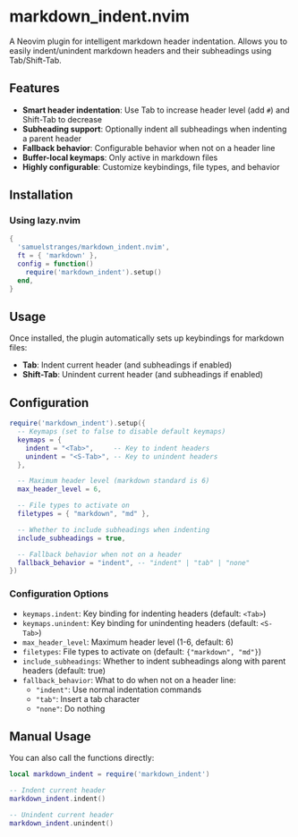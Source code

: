 # markdown_indent.nvim

A Neovim plugin for intelligent markdown header indentation. Allows you to
easily indent/unindent markdown headers and their subheadings using
Tab/Shift-Tab.

## Features

- **Smart header indentation**: Use Tab to increase header level (add `#`) and
  Shift-Tab to decrease
- **Subheading support**: Optionally indent all subheadings when indenting a
  parent header
- **Fallback behavior**: Configurable behavior when not on a header line
- **Buffer-local keymaps**: Only active in markdown files
- **Highly configurable**: Customize keybindings, file types, and behavior

## Installation

### Using lazy.nvim

```lua
{
  'samuelstranges/markdown_indent.nvim',
  ft = { 'markdown' },
  config = function()
    require('markdown_indent').setup()
  end,
}
```

## Usage

Once installed, the plugin automatically sets up keybindings for markdown files:

- **Tab**: Indent current header (and subheadings if enabled)
- **Shift-Tab**: Unindent current header (and subheadings if enabled)

## Configuration

```lua
require('markdown_indent').setup({
  -- Keymaps (set to false to disable default keymaps)
  keymaps = {
    indent = "<Tab>",     -- Key to indent headers
    unindent = "<S-Tab>", -- Key to unindent headers
  },

  -- Maximum header level (markdown standard is 6)
  max_header_level = 6,

  -- File types to activate on
  filetypes = { "markdown", "md" },

  -- Whether to include subheadings when indenting
  include_subheadings = true,

  -- Fallback behavior when not on a header
  fallback_behavior = "indent", -- "indent" | "tab" | "none"
})
```

### Configuration Options

- `keymaps.indent`: Key binding for indenting headers (default: `<Tab>`)
- `keymaps.unindent`: Key binding for unindenting headers (default: `<S-Tab>`)
- `max_header_level`: Maximum header level (1-6, default: 6)
- `filetypes`: File types to activate on (default: `{"markdown", "md"}`)
- `include_subheadings`: Whether to indent subheadings along with parent headers
  (default: true)
- `fallback_behavior`: What to do when not on a header line:
    - `"indent"`: Use normal indentation commands
    - `"tab"`: Insert a tab character
    - `"none"`: Do nothing

## Manual Usage

You can also call the functions directly:

```lua
local markdown_indent = require('markdown_indent')

-- Indent current header
markdown_indent.indent()

-- Unindent current header
markdown_indent.unindent()
```
